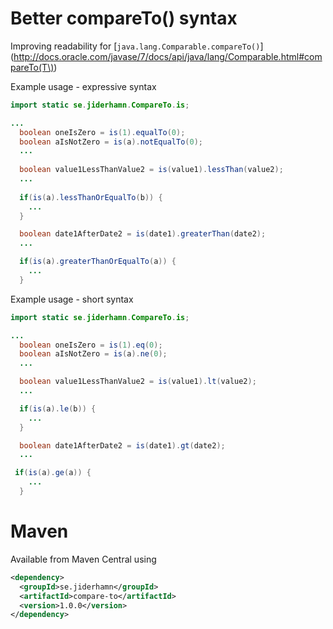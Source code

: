 # Better compareTo() syntax

Improving readability for [`java.lang.Comparable.compareTo()`](http://docs.oracle.com/javase/7/docs/api/java/lang/Comparable.html#compareTo(T\))

Example usage - expressive syntax 
```java
import static se.jiderhamn.CompareTo.is;

...
  boolean oneIsZero = is(1).equalTo(0);
  boolean aIsNotZero = is(a).notEqualTo(0);
  ...
    
  boolean value1LessThanValue2 = is(value1).lessThan(value2);
  ...
    
  if(is(a).lessThanOrEqualTo(b)) {
    ...
  }

  boolean date1AfterDate2 = is(date1).greaterThan(date2);
  ...

  if(is(a).greaterThanOrEqualTo(a)) {
    ...
  }
```

Example usage - short syntax 
```java
import static se.jiderhamn.CompareTo.is;

...
  boolean oneIsZero = is(1).eq(0);
  boolean aIsNotZero = is(a).ne(0);
  ...

  boolean value1LessThanValue2 = is(value1).lt(value2);
  ...

  if(is(a).le(b)) {
    ...
  }

  boolean date1AfterDate2 = is(date1).gt(date2);
  ...

 if(is(a).ge(a)) {
    ...
  }
```

# Maven

Available from Maven Central using
```xml
<dependency>
  <groupId>se.jiderhamn</groupId>
  <artifactId>compare-to</artifactId>
  <version>1.0.0</version>
</dependency>
```
